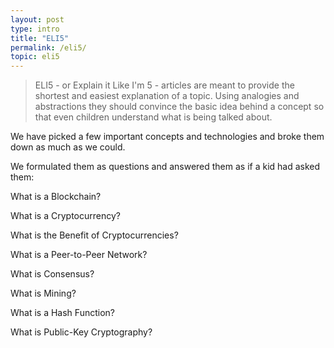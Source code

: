```yaml
---
layout: post
type: intro
title: "ELI5"
permalink: /eli5/
topic: eli5
---
```


> ELI5 - or Explain it Like I'm 5 - articles are meant to provide the shortest and easiest explanation of a topic. Using analogies and abstractions they should convince the basic idea behind a concept so that even children understand what is being talked about.


We have picked a few important concepts and technologies and broke them down as much as we could.

We formulated them as questions and answered them as if a kid had asked them:

<div class="text-center font-weight-bold">
    <p>What is a Blockchain?</p>
    <p>What is a Cryptocurrency?</p>
    <p>What is the Benefit of Cryptocurrencies?</p>
    <p>What is a Peer-to-Peer Network?</p>
    <p>What is Consensus?</p>
    <p>What is Mining?</p>
    <p>What is a Hash Function?</p>
    <p>What is Public-Key Cryptography?</p>
</div>

